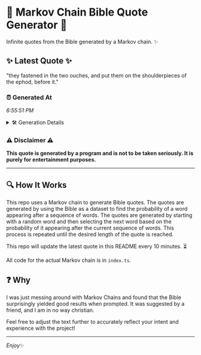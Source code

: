 # 📖 Markov Chain Bible Quote Generator 📖

Infinite quotes from the Bible generated by a Markov chain. ✨

## ✨ Latest Quote ✨
"they fastened in the two ouches, and put them on the shoulderpieces of the ephod, before it."

### ⏰ Generated At
*6:55:51 PM*

<details>
    <summary>🛠️ Generation Details</summary>
    <p>
        <strong>🌱 Seed:</strong> they<br>
        <strong>🔄 Iterations:</strong> 16<br>
        <strong>📜 Context History:</strong><br>[ they ]: fastened<br>[ they, fastened ]: in<br>[ they, fastened, in ]: the<br>[ they, fastened, in, the ]: two<br>[ they, fastened, in, the, two ]: ouches,<br>[ they, fastened, in, the, two, ouches, ]: and<br>[ fastened, in, the, two, ouches,, and ]: put<br>[ in, the, two, ouches,, and, put ]: them<br>[ the, two, ouches,, and, put, them ]: on<br>[ two, ouches,, and, put, them, on ]: the<br>[ ouches,, and, put, them, on, the ]: shoulderpieces<br>[ and, put, them, on, the, shoulderpieces ]: of<br>[ put, them, on, the, shoulderpieces, of ]: the<br>[ them, on, the, shoulderpieces, of, the ]: ephod,<br>[ on, the, shoulderpieces, of, the, ephod, ]: before<br>[ the, shoulderpieces, of, the, ephod,, before ]: it.<br>
    </p>
</details>

### ⚠️ Disclaimer ⚠️
**This quote is generated by a program and is not to be taken seriously. It is purely for entertainment purposes.**

---

## 🔍 How It Works

This repo uses a Markov chain to generate Bible quotes. The quotes are generated by using the Bible as a dataset to find the probability of a word appearing after a sequence of words. The quotes are generated by starting with a random word and then selecting the next word based on the probability of it appearing after the current sequence of words. This process is repeated until the desired length of the quote is reached.

This repo will update the latest quote in this README every 10 minutes. ⏳

All code for the actual Markov chain is in `index.ts`.

## ❓ Why

I was just messing around with Markov Chains and found that the Bible surprisingly yielded good results when prompted. 
It was suggested by a friend, and I am in no way christian.

Feel free to adjust the text further to accurately reflect your intent and experience with the project!

---

*Enjoy*✨
